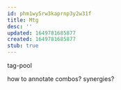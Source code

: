 ```yaml
---
id: phm1wy5rw3kaprnp3y2w31f
title: Mtg
desc: ''
updated: 1649781685877
created: 1649781685877
stub: true
---
```


tag-pool

how to annotate combos?
  synergies?